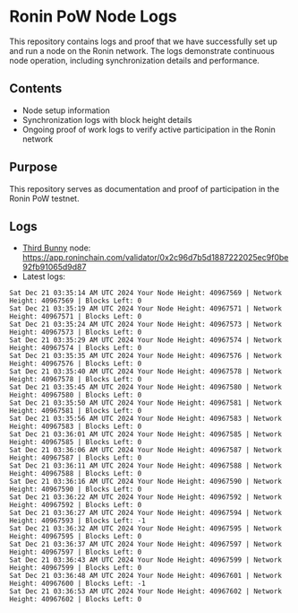# Ronin PoW Node Logs

This repository contains logs and proof that we have successfully set up and run a node on the Ronin network. The logs demonstrate continuous node operation, including synchronization details and performance.

## Contents

- Node setup information
- Synchronization logs with block height details
- Ongoing proof of work logs to verify active participation in the Ronin network

## Purpose

This repository serves as documentation and proof of participation in the Ronin PoW testnet.

## Logs

- [Third Bunny](https://thirdbunny.xyz/) node: https://app.roninchain.com/validator/0x2c96d7b5d1887222025ec9f0be92fb91065d9d87
- Latest logs:
```
Sat Dec 21 03:35:14 AM UTC 2024 Your Node Height: 40967569 | Network Height: 40967569 | Blocks Left: 0
Sat Dec 21 03:35:19 AM UTC 2024 Your Node Height: 40967571 | Network Height: 40967571 | Blocks Left: 0
Sat Dec 21 03:35:24 AM UTC 2024 Your Node Height: 40967573 | Network Height: 40967573 | Blocks Left: 0
Sat Dec 21 03:35:29 AM UTC 2024 Your Node Height: 40967574 | Network Height: 40967574 | Blocks Left: 0
Sat Dec 21 03:35:35 AM UTC 2024 Your Node Height: 40967576 | Network Height: 40967576 | Blocks Left: 0
Sat Dec 21 03:35:40 AM UTC 2024 Your Node Height: 40967578 | Network Height: 40967578 | Blocks Left: 0
Sat Dec 21 03:35:45 AM UTC 2024 Your Node Height: 40967580 | Network Height: 40967580 | Blocks Left: 0
Sat Dec 21 03:35:50 AM UTC 2024 Your Node Height: 40967581 | Network Height: 40967581 | Blocks Left: 0
Sat Dec 21 03:35:56 AM UTC 2024 Your Node Height: 40967583 | Network Height: 40967583 | Blocks Left: 0
Sat Dec 21 03:36:01 AM UTC 2024 Your Node Height: 40967585 | Network Height: 40967585 | Blocks Left: 0
Sat Dec 21 03:36:06 AM UTC 2024 Your Node Height: 40967587 | Network Height: 40967587 | Blocks Left: 0
Sat Dec 21 03:36:11 AM UTC 2024 Your Node Height: 40967588 | Network Height: 40967588 | Blocks Left: 0
Sat Dec 21 03:36:16 AM UTC 2024 Your Node Height: 40967590 | Network Height: 40967590 | Blocks Left: 0
Sat Dec 21 03:36:22 AM UTC 2024 Your Node Height: 40967592 | Network Height: 40967592 | Blocks Left: 0
Sat Dec 21 03:36:27 AM UTC 2024 Your Node Height: 40967594 | Network Height: 40967593 | Blocks Left: -1
Sat Dec 21 03:36:32 AM UTC 2024 Your Node Height: 40967595 | Network Height: 40967595 | Blocks Left: 0
Sat Dec 21 03:36:37 AM UTC 2024 Your Node Height: 40967597 | Network Height: 40967597 | Blocks Left: 0
Sat Dec 21 03:36:43 AM UTC 2024 Your Node Height: 40967599 | Network Height: 40967599 | Blocks Left: 0
Sat Dec 21 03:36:48 AM UTC 2024 Your Node Height: 40967601 | Network Height: 40967600 | Blocks Left: -1
Sat Dec 21 03:36:53 AM UTC 2024 Your Node Height: 40967602 | Network Height: 40967602 | Blocks Left: 0
```

